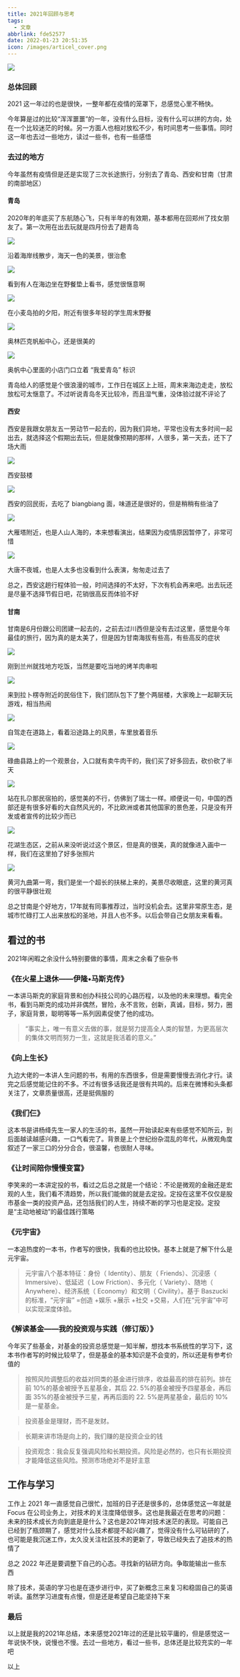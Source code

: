 ```yaml
---
title: 2021年回顾与思考
tags:
  - 文章
abbrlink: fde52577
date: 2022-01-23 20:51:35
icon: /images/articel_cover.png
---
```

![](https://tva1.sinaimg.cn/large/008i3skNgy1gymqjruaipj30sg0lc40g.jpg)

### 总体回顾


2021 这一年过的也是很快，一整年都在疫情的笼罩下，总感觉心里不畅快。
   
今年算是过的比较“浑浑噩噩”的一年，没有什么目标，没有什么可以拼的方向，处在一个比较迷茫的时候。另一方面人也相对放松不少，有时间思考一些事情。同时这一年也去过一些地方，读过一些书，也有一些感悟

### 去过的地方

今年虽然有疫情但是还是实现了三次长途旅行，分别去了青岛、西安和甘南（甘肃的南部地区）

#### 青岛

2020年的年底买了东航随心飞，只有半年的有效期，基本都用在回郑州了找女朋友了。第一次用在出去玩就是四月份去了趟青岛

![](https://tva1.sinaimg.cn/large/008i3skNgy1gymo6ofpowj30u40k4whd.jpg)

沿着海岸线散步，海天一色的美景，很治愈

![](https://tva1.sinaimg.cn/large/008i3skNgy1gymofbaaihj31hi0u0k0m.jpg)

看到有人在海边坐在野餐垫上看书，感觉很惬意啊

![](https://tva1.sinaimg.cn/large/008i3skNgy1gymo8h90xdj30u40k40ud.jpg)

在小麦岛拍的夕阳，附近有很多年轻的学生周末野餐

![](https://tva1.sinaimg.cn/large/008i3skNgy1gymoa0wpz9j30u40k4acf.jpg)

奥林匹克帆船中心，还是很美的

![](https://tva1.sinaimg.cn/large/008i3skNgy1gymob01gq8j30u40k476r.jpg)

奥帆中心里面的小店门口立着 “我爱青岛” 标识

青岛给人的感觉是个很浪漫的城市，工作日在城区上上班，周末来海边走走，放松放松可太惬意了。不过听说青岛冬天比较冷，而且湿气重，没体验过就不评论了

#### 西安

西安是我跟女朋友五一劳动节一起去的，因为我们异地，平常也没有太多时间一起出去，就选择这个假期出去玩，但是就像预期的那样，人很多，第一天去，还下了场大雨

![](https://tva1.sinaimg.cn/large/008i3skNgy1gymorzjyq2j30sg0lcjsj.jpg)

西安鼓楼

![](https://tva1.sinaimg.cn/large/008i3skNgy1gymom8t1zyj31400u042w.jpg)

西安的回民街，去吃了 biangbiang 面，味道还是很好的，但是稍稍有些油了

![](https://tva1.sinaimg.cn/large/008i3skNgy1gymor7fsj1j30sg0lct9s.jpg)

大雁塔附近，也是人山人海的，本来想看演出，结果因为疫情原因暂停了，非常可惜

![](https://tva1.sinaimg.cn/large/008i3skNgy1gymorex7e7j30sg0lcq3u.jpg)

大唐不夜城，也是人太多也没看到什么表演，匆匆走过去了

总之，西安这趟行程体验一般，时间选择的不太好，下次有机会再来吧。出去玩还是尽量不选择节假日吧，花销很高反而体验不好

#### 甘南

甘南是6月份跟公司团建一起去的，之前去过川西但是没有去过这里，感觉是今年最佳的旅行，因为真的是太美了，但是因为甘南海拔有些高，有些高反的症状

![](https://tva1.sinaimg.cn/large/008i3skNgy1gymqbq97idj30sg0lctbf.jpg)

刚到兰州就找地方吃饭，当然是要吃当地的烤羊肉串啦


![](https://tva1.sinaimg.cn/large/008i3skNgy1gymqcsytzxj30sg0lcwhh.jpg)

来到拉卜楞寺附近的民俗住下，我们团队包下了整个两层楼，大家晚上一起聊天玩游戏，相当热闹


![](https://tva1.sinaimg.cn/large/008i3skNgy1gymqgxjea3j30sg0lc3zl.jpg)


自驾走在道路上，看着沿途路上的风景，车里放着音乐

![](https://tva1.sinaimg.cn/large/008i3skNgy1gymqhn2rsfj30u40k4q4r.jpg)


碌曲县路上的一个观景台，入口就有卖牛肉干的，我们买了好多回去，砍价砍了半天


![](https://tva1.sinaimg.cn/large/008i3skNgy1gymqjruaipj30sg0lc40g.jpg)

站在扎尕那民宿拍的，感觉美的不行，仿佛到了瑞士一样。顺便说一句，中国的西部还是有很多好看的大自然风光的，不比欧洲或者其他国家的景色差，只是没有开发或者宣传的比较少而已


![](https://tva1.sinaimg.cn/large/008i3skNgy1gymql4f8k7j30sg0lcwgj.jpg)

花湖生态区，之前从来没听说过这个景区，但是真的很美，真的就像进入画中一样，我们在这里拍了好多张照片


![](https://tva1.sinaimg.cn/large/008i3skNgy1gymqn6iq7tj30sg0lcjsz.jpg)


黄河九曲第一弯，我们是坐一个超长的扶梯上来的，美景尽收眼底，这里的黄河真的很平静很壮观

总之甘南是个好地方，17年就有同事推荐过，当时没机会去。这里非常原生态，是城市忙碌打工人出来放松的圣地，并且人也不多。以后会带自己女朋友来看看。


## 看过的书

2021年闲暇之余没什么特别要做的事情，周末之余看了些杂书

### 《在火星上退休——伊隆•马斯克传》

一本讲马斯克的家庭背景和创办科技公司的心路历程，以及他的未来理想。看完全书，看到马斯克的成功并非偶然，冒险，永不言败，创新，真诚，目标，努力，圈子，家庭背景，聪明等等一系列因素促使了他的成功。

 > “事实上，唯一有意义去做的事，就是努力提高全人类的智慧，为更高层次的集体文明而努力一生，这就是我活着的意义。”

### 《向上生长》

九边大佬的一本讲人生问题的书，有用的东西很多，但是需要慢慢去消化才行。读完之后感觉能记住的不多。不过有很多话我还是很有共鸣的。后来在微博和头条都关注了，文章质量很高，还是挺佩服的

### 《我们仨》

这本书是讲杨绛先生一家人的生活的书，虽然一开始读起来有些感觉不知所云，到后面越读越感兴趣，一口气看完了。背景是上个世纪纷杂混乱的年代，从微观角度叙述了一家三口的分分合合，很温馨，也很耐人寻味。


### 《让时间陪你慢慢变富》

李笑来的一本讲定投的书，看过之后总之就是一个结论：不论是微观的金融还是宏观的人生，我们看不清趋势，所以我们能做的就是去定投。定投在这里不仅仅是股市基金一类的投资产品，还包括我们的人生，持续不断的学习也是定投。定投是“主动地被动”的最佳践行策略


### 《元宇宙》

一本追热度的一本书，作者写的很快，我看的也比较快。基本上就是了解下什么是元宇宙。

> 元宇宙八个基本特征：身份（ Identity）、朋友（ Friends）、沉浸感（ Immersive）、低延迟（ Low Friction）、多元化（ Variety）、随地（ Anywhere）、经济系统（ Economy）和文明（ Civility）。基于 Baszucki的标准，“元宇宙” =创造 +娱乐 +展示 +社交 +交易，人们在“元宇宙”中可以实现深度体验。


### 《解读基金——我的投资观与实践（修订版）》

今年买了些基金，对基金的投资总感觉是一知半解，想找本书系统性的学习下，这本书作者写的时候比较早了，但是基金的基本知识是不会变的，所以还是有参考价值的

> 按照风险调整后的收益对同类的基金进行排序，收益最高的排在前列。排在前 10%的基金被授予五星基金，其后 22. 5%的基金被授予四星基金，再后面 35%的基金被授予三星，再再后面的 22. 5%是两星基金，最后的 10%是一星基金。


>  投资基金是理财，而不是发财。

> 长期来讲市场是向上的，我们赚的是投资企业的钱

> 投资观念：我会反复强调风险和长期投资。风险是必然的，也只有长期投资才能降低这些风险。预测市场绝对不是好主意


## 工作与学习

工作上 2021 年一直感觉自己很忙，加班的日子还是很多的，总体感觉这一年就是 Focus 在公司业务上，对技术的关注度降低很多。这也是我最近在思考的问题：未来的技术成长方向到底是是什么？这也是2021年对技术迷茫的表现。可能自己已经到了瓶颈期了，感觉对什么技术都提不起兴趣了，觉得没有什么可钻研的了，也可能是我沉迷工作，太久没关注社区技术的更新了，导致已经失去了追技术的热情了

总之 2022 年还是要调整下自己的心态。寻找新的钻研方向。争取能输出一些东西

除了技术，英语的学习也是在逐步进行中，买了新概念三来复习和稳固自己的英语听读。虽然学习进度有点慢，但是还是希望自己能坚持下来

### 最后

以上就是我的2021年总结，本来感觉2021年过的还是比较平庸的，但是感觉这一年说快不快，说慢也不慢。去过一些地方，看过一些书，总体还是比较充实的一年吧

以上
